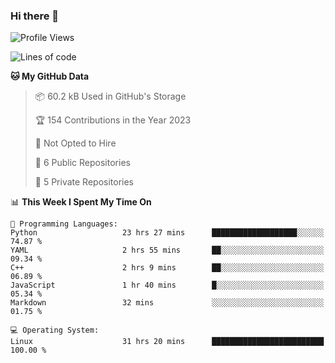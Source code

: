 ### Hi there 👋

<!--
**huayuan4396/huayuan4396** is a ✨ _special_ ✨ repository because its `README.md` (this file) appears on your GitHub profile.

Here are some ideas to get you started:

- 🔭 I’m currently working on ...
- 🌱 I’m currently learning ...
- 👯 I’m looking to collaborate on ...
- 🤔 I’m looking for help with ...
- 💬 Ask me about ...
- 📫 How to reach me: ...
- 😄 Pronouns: ...
- ⚡ Fun fact: ...
-->

<!--START_SECTION:waka-->
![Profile Views](http://img.shields.io/badge/Profile%20Views-308-blue)

![Lines of code](https://img.shields.io/badge/From%20Hello%20World%20I%27ve%20Written-141.6%20thousand%20lines%20of%20code-blue)

**🐱 My GitHub Data** 

> 📦 60.2 kB Used in GitHub's Storage 
 > 
> 🏆 154 Contributions in the Year 2023
 > 
> 🚫 Not Opted to Hire
 > 
> 📜 6 Public Repositories 
 > 
> 🔑 5 Private Repositories 
 > 
📊 **This Week I Spent My Time On** 

```text
💬 Programming Languages: 
Python                   23 hrs 27 mins      ███████████████████░░░░░░   74.87 % 
YAML                     2 hrs 55 mins       ██░░░░░░░░░░░░░░░░░░░░░░░   09.34 % 
C++                      2 hrs 9 mins        ██░░░░░░░░░░░░░░░░░░░░░░░   06.89 % 
JavaScript               1 hr 40 mins        █░░░░░░░░░░░░░░░░░░░░░░░░   05.34 % 
Markdown                 32 mins             ░░░░░░░░░░░░░░░░░░░░░░░░░   01.75 % 

💻 Operating System: 
Linux                    31 hrs 20 mins      █████████████████████████   100.00 % 
```


<!--END_SECTION:waka-->
